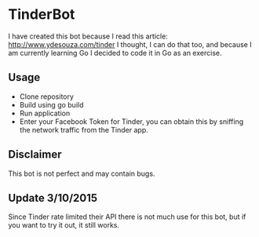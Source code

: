 # TinderBot

I have created this bot because I read this article: http://www.ydesouza.com/tinder
I thought, I can do that too, and because I am currently learning Go I decided to code it in Go as an exercise.

## Usage
* Clone repository
* Build using go build
* Run application
* Enter your Facebook Token for Tinder, you can obtain this by sniffing the network traffic from the Tinder app.

## Disclaimer
This bot is not perfect and may contain bugs.

## Update 3/10/2015
Since Tinder rate limited their API there is not much use for this bot, but if you want to try it out, it still works.
